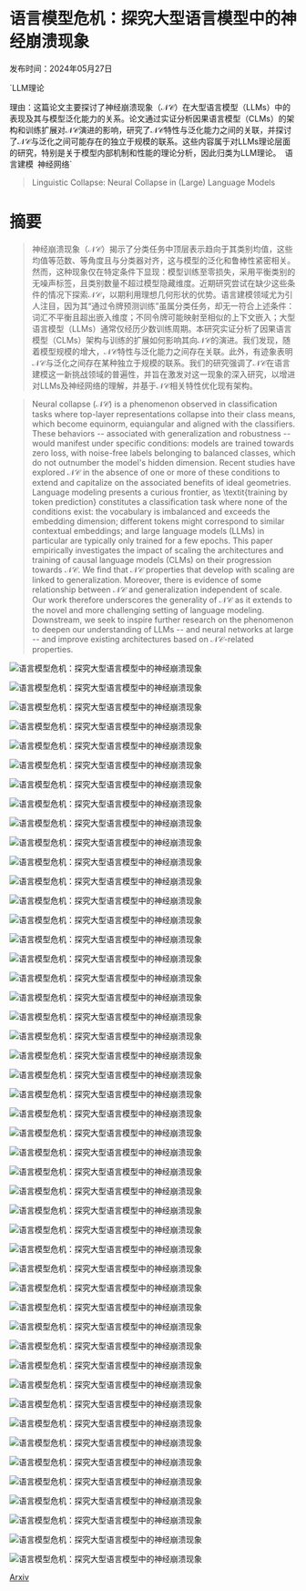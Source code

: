 # 语言模型危机：探究大型语言模型中的神经崩溃现象

发布时间：2024年05月27日

`LLM理论

理由：这篇论文主要探讨了神经崩溃现象（$\mathcal{NC}$）在大型语言模型（LLMs）中的表现及其与模型泛化能力的关系。论文通过实证分析因果语言模型（CLMs）的架构和训练扩展对$\mathcal{NC}$演进的影响，研究了$\mathcal{NC}$特性与泛化能力之间的关联，并探讨了$\mathcal{NC}$与泛化之间可能存在的独立于规模的联系。这些内容属于对LLMs理论层面的研究，特别是关于模型内部机制和性能的理论分析，因此归类为LLM理论。` `语言建模` `神经网络`

> Linguistic Collapse: Neural Collapse in (Large) Language Models

# 摘要

> 神经崩溃现象（$\mathcal{NC}$）揭示了分类任务中顶层表示趋向于其类别均值，这些均值等范数、等角度且与分类器对齐，这与模型的泛化和鲁棒性紧密相关。然而，这种现象仅在特定条件下显现：模型训练至零损失，采用平衡类别的无噪声标签，且类别数量不超过模型隐藏维度。近期研究尝试在缺少这些条件的情况下探索$\mathcal{NC}$，以期利用理想几何形状的优势。语言建模领域尤为引人注目，因为其“通过令牌预测训练”虽属分类任务，却无一符合上述条件：词汇不平衡且超出嵌入维度；不同令牌可能映射至相似的上下文嵌入；大型语言模型（LLMs）通常仅经历少数训练周期。本研究实证分析了因果语言模型（CLMs）架构与训练的扩展如何影响其向$\mathcal{NC}$的演进。我们发现，随着模型规模的增大，$\mathcal{NC}$特性与泛化能力之间存在关联。此外，有迹象表明$\mathcal{NC}$与泛化之间存在某种独立于规模的联系。我们的研究强调了$\mathcal{NC}$在语言建模这一新挑战领域的普遍性，并旨在激发对这一现象的深入研究，以增进对LLMs及神经网络的理解，并基于$\mathcal{NC}$相关特性优化现有架构。

> Neural collapse ($\mathcal{NC}$) is a phenomenon observed in classification tasks where top-layer representations collapse into their class means, which become equinorm, equiangular and aligned with the classifiers. These behaviors -- associated with generalization and robustness -- would manifest under specific conditions: models are trained towards zero loss, with noise-free labels belonging to balanced classes, which do not outnumber the model's hidden dimension. Recent studies have explored $\mathcal{NC}$ in the absence of one or more of these conditions to extend and capitalize on the associated benefits of ideal geometries. Language modeling presents a curious frontier, as \textit{training by token prediction} constitutes a classification task where none of the conditions exist: the vocabulary is imbalanced and exceeds the embedding dimension; different tokens might correspond to similar contextual embeddings; and large language models (LLMs) in particular are typically only trained for a few epochs. This paper empirically investigates the impact of scaling the architectures and training of causal language models (CLMs) on their progression towards $\mathcal{NC}$. We find that $\mathcal{NC}$ properties that develop with scaling are linked to generalization. Moreover, there is evidence of some relationship between $\mathcal{NC}$ and generalization independent of scale. Our work therefore underscores the generality of $\mathcal{NC}$ as it extends to the novel and more challenging setting of language modeling. Downstream, we seek to inspire further research on the phenomenon to deepen our understanding of LLMs -- and neural networks at large -- and improve existing architectures based on $\mathcal{NC}$-related properties.

![语言模型危机：探究大型语言模型中的神经崩溃现象](../../../paper_images/2405.17767/x1.png)

![语言模型危机：探究大型语言模型中的神经崩溃现象](../../../paper_images/2405.17767/x2.png)

![语言模型危机：探究大型语言模型中的神经崩溃现象](../../../paper_images/2405.17767/x3.png)

![语言模型危机：探究大型语言模型中的神经崩溃现象](../../../paper_images/2405.17767/x4.png)

![语言模型危机：探究大型语言模型中的神经崩溃现象](../../../paper_images/2405.17767/x5.png)

![语言模型危机：探究大型语言模型中的神经崩溃现象](../../../paper_images/2405.17767/x6.png)

![语言模型危机：探究大型语言模型中的神经崩溃现象](../../../paper_images/2405.17767/x7.png)

![语言模型危机：探究大型语言模型中的神经崩溃现象](../../../paper_images/2405.17767/x8.png)

![语言模型危机：探究大型语言模型中的神经崩溃现象](../../../paper_images/2405.17767/x9.png)

![语言模型危机：探究大型语言模型中的神经崩溃现象](../../../paper_images/2405.17767/x10.png)

![语言模型危机：探究大型语言模型中的神经崩溃现象](../../../paper_images/2405.17767/x11.png)

![语言模型危机：探究大型语言模型中的神经崩溃现象](../../../paper_images/2405.17767/x12.png)

![语言模型危机：探究大型语言模型中的神经崩溃现象](../../../paper_images/2405.17767/x13.png)

![语言模型危机：探究大型语言模型中的神经崩溃现象](../../../paper_images/2405.17767/x14.png)

![语言模型危机：探究大型语言模型中的神经崩溃现象](../../../paper_images/2405.17767/x15.png)

![语言模型危机：探究大型语言模型中的神经崩溃现象](../../../paper_images/2405.17767/x16.png)

![语言模型危机：探究大型语言模型中的神经崩溃现象](../../../paper_images/2405.17767/x17.png)

![语言模型危机：探究大型语言模型中的神经崩溃现象](../../../paper_images/2405.17767/x18.png)

![语言模型危机：探究大型语言模型中的神经崩溃现象](../../../paper_images/2405.17767/x19.png)

![语言模型危机：探究大型语言模型中的神经崩溃现象](../../../paper_images/2405.17767/x20.png)

![语言模型危机：探究大型语言模型中的神经崩溃现象](../../../paper_images/2405.17767/x21.png)

![语言模型危机：探究大型语言模型中的神经崩溃现象](../../../paper_images/2405.17767/x22.png)

![语言模型危机：探究大型语言模型中的神经崩溃现象](../../../paper_images/2405.17767/x23.png)

![语言模型危机：探究大型语言模型中的神经崩溃现象](../../../paper_images/2405.17767/x24.png)

![语言模型危机：探究大型语言模型中的神经崩溃现象](../../../paper_images/2405.17767/x25.png)

![语言模型危机：探究大型语言模型中的神经崩溃现象](../../../paper_images/2405.17767/x26.png)

![语言模型危机：探究大型语言模型中的神经崩溃现象](../../../paper_images/2405.17767/x27.png)

![语言模型危机：探究大型语言模型中的神经崩溃现象](../../../paper_images/2405.17767/x28.png)

![语言模型危机：探究大型语言模型中的神经崩溃现象](../../../paper_images/2405.17767/x29.png)

![语言模型危机：探究大型语言模型中的神经崩溃现象](../../../paper_images/2405.17767/x30.png)

![语言模型危机：探究大型语言模型中的神经崩溃现象](../../../paper_images/2405.17767/x31.png)

![语言模型危机：探究大型语言模型中的神经崩溃现象](../../../paper_images/2405.17767/x32.png)

![语言模型危机：探究大型语言模型中的神经崩溃现象](../../../paper_images/2405.17767/x33.png)

![语言模型危机：探究大型语言模型中的神经崩溃现象](../../../paper_images/2405.17767/x34.png)

![语言模型危机：探究大型语言模型中的神经崩溃现象](../../../paper_images/2405.17767/x35.png)

![语言模型危机：探究大型语言模型中的神经崩溃现象](../../../paper_images/2405.17767/x36.png)

![语言模型危机：探究大型语言模型中的神经崩溃现象](../../../paper_images/2405.17767/x37.png)

![语言模型危机：探究大型语言模型中的神经崩溃现象](../../../paper_images/2405.17767/x38.png)

![语言模型危机：探究大型语言模型中的神经崩溃现象](../../../paper_images/2405.17767/x39.png)

![语言模型危机：探究大型语言模型中的神经崩溃现象](../../../paper_images/2405.17767/x40.png)

![语言模型危机：探究大型语言模型中的神经崩溃现象](../../../paper_images/2405.17767/x41.png)

![语言模型危机：探究大型语言模型中的神经崩溃现象](../../../paper_images/2405.17767/x42.png)

![语言模型危机：探究大型语言模型中的神经崩溃现象](../../../paper_images/2405.17767/x43.png)

![语言模型危机：探究大型语言模型中的神经崩溃现象](../../../paper_images/2405.17767/x44.png)

![语言模型危机：探究大型语言模型中的神经崩溃现象](../../../paper_images/2405.17767/x45.png)

![语言模型危机：探究大型语言模型中的神经崩溃现象](../../../paper_images/2405.17767/x46.png)

![语言模型危机：探究大型语言模型中的神经崩溃现象](../../../paper_images/2405.17767/x47.png)

[Arxiv](https://arxiv.org/abs/2405.17767)
